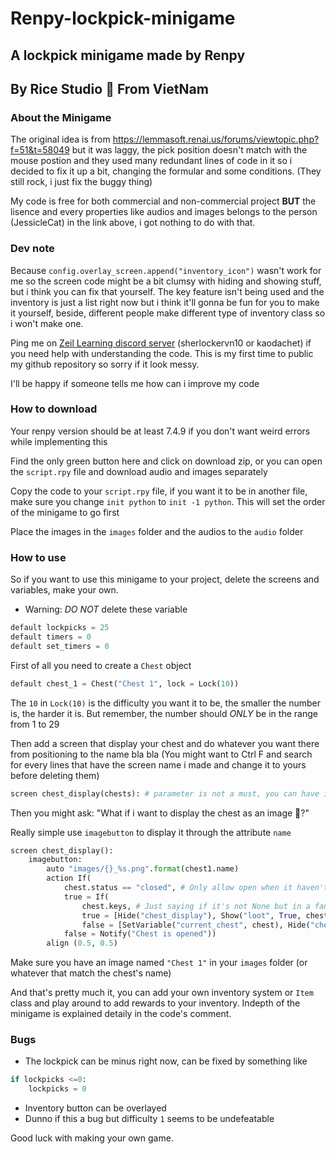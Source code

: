 # Renpy-lockpick-minigame
## A lockpick minigame made by Renpy
## By Rice Studio 🍙 From VietNam

### About the Minigame
The original idea is from https://lemmasoft.renai.us/forums/viewtopic.php?f=51&t=58049 but it was laggy, the pick position doesn't match with the mouse postion and they used many redundant lines of code in it so i decided to fix it up a bit, changing the formular and some conditions. (They still rock, i just fix the buggy thing)

My code is free for both commercial and non-commercial project **BUT** the lisence and every properties like audios and images belongs to the person (JessicleCat) in the link above, i got nothing to do with that.

### Dev note
Because `config.overlay_screen.append("inventory_icon")` wasn't work for me so the screen code might be a bit clumsy with hiding and showing stuff, but i think you can fix that yourself. The key feature isn't being used and the inventory is just a list right now but i think it'll gonna be fun for you to make it yourself, beside, different people make different type of inventory class so i won't make one.

Ping me on [Zeil Learning discord server](https://discord.gg/BNEMkv3W) (sherlockervn10 or kaodachet) if you need help with understanding the code. This is my first time to public my github repository so sorry if it look messy.

I'll be happy if someone tells me how can i improve my code

### How to download
Your renpy version should be at least 7.4.9 if you don't want weird errors while implementing this

Find the only green button here and click on download zip, or you can open the `script.rpy` file and download audio and images separately

Copy the code to your `script.rpy` file, if you want it to be in another file, make sure you change `init python` to `init -1 python`. This will set the order of the minigame to go first

Place the images in the `images` folder and the audios to the `audio` folder

### How to use
So if you want to use this minigame to your project, delete the screens and variables, make your own.

- Warning: *DO NOT* delete these variable
```python
default lockpicks = 25
default timers = 0
default set_timers = 0
```

First of all you need to create a `Chest` object

```python
default chest_1 = Chest("Chest 1", lock = Lock(10))
```
The `10` in `Lock(10)` is the difficulty you want it to be, the smaller the number is, the harder it is. But remember, the number should *ONLY* be in the range from 1 to 29

Then add a screen that display your chest and do whatever you want there from positioning to the name bla bla (You might want to Ctrl F and search for every lines that have the screen name i made and change it to yours before deleting them)
```python
screen chest_display(chests): # parameter is not a must, you can have it or not
```
Then you might ask: "What if i want to display the chest as an image 🤔?"

Really simple use `imagebutton` to display it through the attribute `name`
```python
screen chest_display():
    imagebutton:
        auto "images/{}_%s.png".format(chest1.name)
        action If(
            chest.status == "closed", # Only allow open when it haven't been opened
            true = If(
                chest.keys, # Just saying if it's not None but in a fancy way
                true = [Hide("chest_display"), Show("loot", True, chest)],
                false = [SetVariable("current_chest", chest), Hide("chest_display"), ShowMenu("lock_picking", chest.lock)]),
            false = Notify("Chest is opened"))
        align (0.5, 0.5)
```
Make sure you have an image named `"Chest 1"` in your `images` folder (or whatever that match the chest's name)

And that's pretty much it, you can add your own inventory system or `Item` class and play around to add rewards to your inventory. Indepth of the minigame is explained detaily in the code's comment.

### Bugs
- The lockpick can be minus right now, can be fixed by something like
```python
if lockpicks <=0:
    lockpicks = 0
```
- Inventory button can be overlayed 
- Dunno if this a bug but difficulty `1` seems to be undefeatable

Good luck with making your own game.
